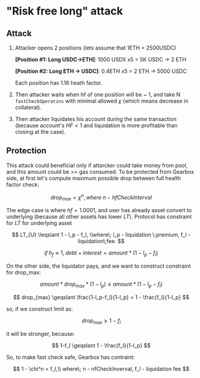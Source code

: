 # "Risk free long" attack

## Attack

1. Attacker opens 2 positions (lets assume that 1ETH = 2500USDC)

   **\[Position #1:  Long USDC->ETH]**: 1000 USDX x5 = 5K USDC -> 2 ETH

   **\[Position #2:  Long ETH -> USDC]**: 0.4ETH x5 = 2 ETH -> 5000 USDC

   Each position has 1.16 heath factor.
2. Then attacker waits when hf of one position will be \~ 1, and take N `fastCheckOperatins` with minimal allowed $\chi$ (which means decrease in collateral).
3. Then attacker liquidates his account during the same transaction (because account's $HF < 1$ and liquidation is more profitable than closing at the case).

## Protection

This attack could beneficial only if attarcker could take money from pool, and this amount could be >> gas consumed. To be protected from Gearbox side, at first let's compute maximum possible drop between full health factor check:

$$
drop_{max} = \chi^{n}, where\;n\;-\;hfCheckInterval
$$

The edge case is where $hf = 1.0001$, and user has already asset convert to underlying (because all other assets has lower $LT$). Protocol has constraint for $LT$ for underlying asset

$$
LT_{U} \leqslant 1 - l_p - f_l, \\where\; l_p - liquidation \;premium, f_l - liquidation\;fee.
$$

$$
if\; h_f\approx 1,\;debt + interest = amount*(1-l_p-f_l)
$$

On the other side, the liquidator pays, and we want to construct constraint for drop\_max:

$$
amount * drop_{max} * (1-l_p) \geqslant amount * (1-l_p -f_l)
$$

$$
drop_{max} \geqslant \frac{1-l_p-f_l}{1-l_p} = 1 - \frac{f_l}{1-l_p}
$$

so, if we construct limit as:

$$
drop_{max}\geqslant 1-f_l
$$

it will be stronger, because:

$$
1-f_l \geqslant 1 - \frac{f_l}{1-l_p}
$$

So, to make fast check safe, Gearbox has contraint:

$$
1 - \chi^n < f_l,\\ where\; n - nfCheckInverval, f_l  - liquidation fee
$$
